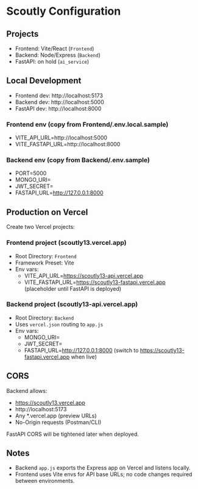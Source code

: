 # Scoutly Configuration

## Projects
- Frontend: Vite/React (`Frontend`)
- Backend: Node/Express (`Backend`)
- FastAPI: on hold (`ai_service`)

## Local Development
- Frontend dev: http://localhost:5173
- Backend dev: http://localhost:5000
- FastAPI dev: http://localhost:8000

### Frontend env (copy from Frontend/.env.local.sample)
- VITE_API_URL=http://localhost:5000
- VITE_FASTAPI_URL=http://localhost:8000

### Backend env (copy from Backend/.env.sample)
- PORT=5000
- MONGO_URI=<your local or cloud URI>
- JWT_SECRET=<dev secret>
- FASTAPI_URL=http://127.0.0.1:8000

## Production on Vercel
Create two Vercel projects:

### Frontend project (scoutly13.vercel.app)
- Root Directory: `Frontend`
- Framework Preset: Vite
- Env vars:
  - VITE_API_URL=https://scoutly13-api.vercel.app
  - VITE_FASTAPI_URL=https://scoutly13-fastapi.vercel.app (placeholder until FastAPI is deployed)

### Backend project (scoutly13-api.vercel.app)
- Root Directory: `Backend`
- Uses `vercel.json` routing to `app.js`
- Env vars:
  - MONGO_URI=<production connection string>
  - JWT_SECRET=<production jwt secret>
  - FASTAPI_URL=http://127.0.0.1:8000 (switch to https://scoutly13-fastapi.vercel.app when live)

## CORS
Backend allows:
- https://scoutly13.vercel.app
- http://localhost:5173
- Any *.vercel.app (preview URLs)
- No-Origin requests (Postman/CLI)

FastAPI CORS will be tightened later when deployed.

## Notes
- Backend `app.js` exports the Express app on Vercel and listens locally.
- Frontend uses Vite envs for API base URLs; no code changes required between environments.
